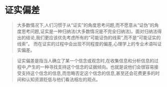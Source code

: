 # 证实偏差

> 大多数情况下,人们习惯于从“证实”的角度思考问题,而不愿意从“证伪”的角度思考问题,证实是一种归纳法(大多数情况是不完全归纳法)。面对归纳法得出的结论,我们更应该优先考虑所有的“可能证伪的线索”,而不是“可能证实的线索”。
> 而在证实的过程中会出现不同程度的偏差,心理学上的专业术语叫证实偏差。

> 证实偏差是指当人确立了某一个信念或观念时,在收集信息和分析信息的过程中,产生的一种寻找支持这个信念的证据倾向。也就是说他们会很容易接受支持这个信念的信息,而忽略否定这个信念的信息,甚至还会花费更多的时间和认知资源贬低与他们看法相左的观点。
